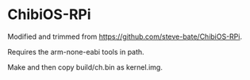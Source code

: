 # ChibiOS-RPi

Modified and trimmed from https://github.com/steve-bate/ChibiOS-RPi.

Requires the arm-none-eabi tools in path.

Make and then copy build/ch.bin as kernel.img.
